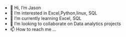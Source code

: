 - 👋 Hi, I’m  Jason
- 👀 I’m interested in Excel,Python,linux, SQL 
- 🌱 I’m currently learning  Excel, SQL 
- 💞️ I’m looking to collaborate on Data analytics projects
- 📫 How to reach me ...

<!---
therealjason17/therealjason17 is a ✨ special ✨ repository because its `README.md` (this file) appears on your GitHub profile.
You can click the Preview link to take a look at your changes.
--->
